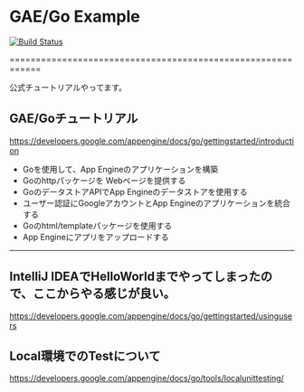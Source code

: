 # GAE/Go Example

[![Build Status](https://drone.io/github.com/kyokomi/gae-go-example/status.png)](https://drone.io/github.com/kyokomi/gae-go-example/latest)

============================================================

公式チュートリアルやってます。

## GAE/Goチュートリアル

https://developers.google.com/appengine/docs/go/gettingstarted/introduction

- Goを使用して、App Engineのアプリケーションを構築
- Goのhttpパッケージを Webページを提供する
- GoのデータストアAPIでApp Engineのデータストアを使用する
- ユーザー認証にGoogleアカウントとApp Engineのアプリケーションを統合する
- Goのhtml/templateパッケージを使用する
- App Engineにアプリをアップロードする

---

## IntelliJ IDEAでHelloWorldまでやってしまったので、ここからやる感じが良い。

https://developers.google.com/appengine/docs/go/gettingstarted/usingusers

## Local環境でのTestについて

https://developers.google.com/appengine/docs/go/tools/localunittesting/


